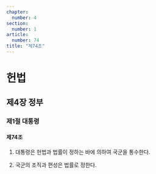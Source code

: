 ```yaml
---
chapter:
  number: 4
section:
  number: 1
article:
  number: 74
title: "제74조"
---
```

# 헌법

## 제4장 정부

### 제1절 대통령

#### 제74조

1. 대통령은 헌법과 법률이 정하는 바에 의하여 국군을 통수한다.

2. 국군의 조직과 편성은 법률로 정한다.
